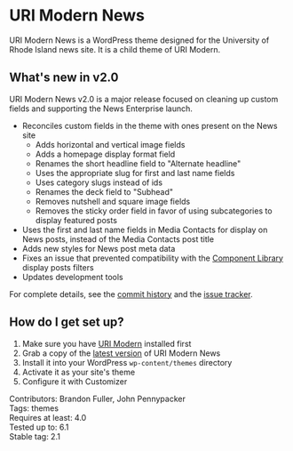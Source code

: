 # URI Modern News

URI Modern News is a WordPress theme designed for the University of Rhode Island news site. It is a child theme of URI Modern.

## What's new in v2.0

URI Modern News v2.0 is a major release focused on cleaning up custom fields and supporting the News Enterprise launch.

- Reconciles custom fields in the theme with ones present on the News site
  - Adds horizontal and vertical image fields
  - Adds a homepage display format field
  - Renames the short headline field to "Alternate headline"
  - Uses the appropriate slug for first and last name fields
  - Uses category slugs instead of ids
  - Renames the deck field to "Subhead"
  - Removes nutshell and square image fields
  - Removes the sticky order field in favor of using subcategories to display featured posts
- Uses the first and last name fields in Media Contacts for display on News posts, instead of the Media Contacts post title
- Adds new styles for News post meta data
- Fixes an issue that prevented compatibility with the [Component Library](https://github.com/uriweb/uri-component-library) display posts filters
- Updates development tools

For complete details, see the [commit history](https://github.com/uriweb/uri-modern-news/pull/25/commits) and the [issue tracker](https://github.com/uriweb/uri-modern-news/issues).

## How do I get set up?

1. Make sure you have [URI Modern](https://github.com/uriweb/uri-modern) installed first
2. Grab a copy of the [latest version](https://github.com/uriweb/uri-modern-news/releases/latest) of URI Modern News
3. Install it into your WordPress `wp-content/themes` directory
4. Activate it as your site's theme
5. Configure it with Customizer

Contributors: Brandon Fuller, John Pennypacker  
Tags: themes  
Requires at least: 4.0  
Tested up to: 6.1  
Stable tag: 2.1  
